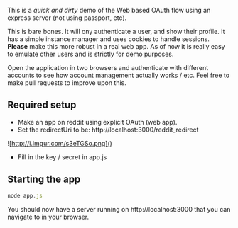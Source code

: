 This is a *quick and dirty* demo of the Web based OAuth flow using an express server (not using passport, etc).

This is bare bones. It will ony authenticate a user, and show their profile. It has a simple instance manager and uses cookies to handle sessions. **Please** make this more robust in a real web app. As of now it is really easy to emulate other users and is strictly for demo purposes.

Open the application in two browsers and authenticate with different accounts to see how account management actually works / etc. Feel free to make pull requests to improve upon this.


## Required setup

- Make an app on reddit using explicit OAuth (web app).
- Set the redirectUri to be: http://localhost:3000/reddit_redirect

![http://i.imgur.com/s3eTGSo.png]()

- Fill in the key / secret in app.js

## Starting the app

```javascript
node app.js
```

You should now have a server running on http://localhost:3000 that you can navigate to in your browser.
